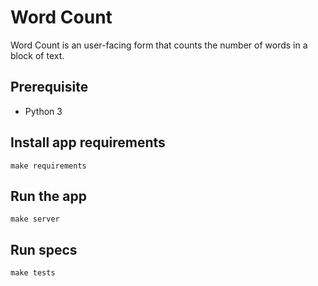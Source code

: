 # Word Count
Word Count is an user-facing form that counts the number of words in a block of text.

## Prerequisite
- Python 3

## Install app requirements
```
make requirements
```

## Run the app
```
make server
```

## Run specs
```
make tests
```
